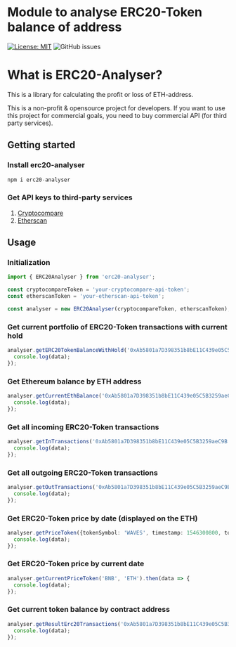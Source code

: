 # Module to analyse ERC20-Token balance of address

[![License: MIT](https://img.shields.io/badge/License-MIT-yellow.svg)](https://github.com/shevchenkonik/erc20-analyser/blob/master/LICENSE)
![GitHub issues](https://img.shields.io/github/issues-raw/shevchenkonik/erc20-analyser.svg)

# What is ERC20-Analyser?

This is a library for calculating the profit or loss of ETH-address.

This is a non-profit & opensource project for developers. If you want to use this project for commercial goals, you need to buy commercial API (for third party services).

## Getting started

### Install erc20-analyser

```javascript
npm i erc20-analyser
```

### Get API keys to third-party services

1. [Cryptocompare](https://www.cryptocompare.com/)
2. [Etherscan](https://etherscan.io/)

## Usage

### Initialization
```typescript
import { ERC20Analyser } from 'erc20-analyser';

const cryptocompareToken = 'your-cryptocompare-api-token';
const etherscanToken = 'your-etherscan-api-token';

const analyser = new ERC20Analyser(cryptocompareToken, etherscanToken);
```

### Get current portfolio of ERC20-Token transactions with current hold
```typescript
analyser.getERC20TokenBalanceWithHold('0xAb5801a7D398351b8bE11C439e05C5B3259aeC9B').then(data => {
  console.log(data);
});
```

### Get Ethereum balance by ETH address
```typescript
analyser.getCurrentEthBalance('0xAb5801a7D398351b8bE11C439e05C5B3259aeC9B').then(data => {
  console.log(data);
});
```

### Get all incoming ERC20-Token transactions
```typescript
analyser.getInTransactions('0xAb5801a7D398351b8bE11C439e05C5B3259aeC9B').then(data => {
  console.log(data);
});
```

### Get all outgoing ERC20-Token transactions
```typescript
analyser.getOutTransactions('0xAb5801a7D398351b8bE11C439e05C5B3259aeC9B').then(data => {
  console.log(data);
});
```

### Get ERC20-Token price by date (displayed on the ETH)
```typescript
analyser.getPriceToken({tokenSymbol: 'WAVES', timestamp: 1546300800, toConvert: 'ETH'}).then(data => {
  console.log(data);
});
```

### Get ERC20-Token price by current date
```typescript
analyser.getCurrentPriceToken('BNB', 'ETH').then(data => {
  console.log(data);
});
```


### Get current token balance by contract address
```typescript
analyser.getResultErc20Transactions('0xAb5801a7D398351b8bE11C439e05C5B3259aeC9B', '0xe25b0bba01dc5630312b6a21927e578061a13f55').then(data => {
  console.log(data);
});
```
